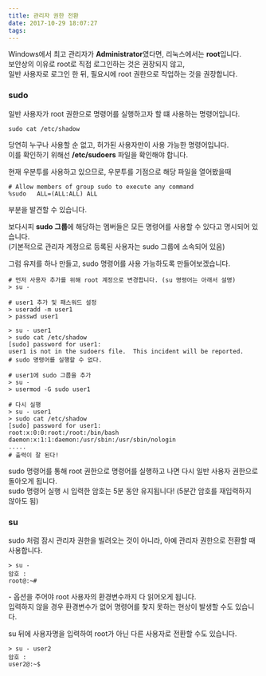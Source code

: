 ```yaml
---
title: 관리자 권한 전환
date: 2017-10-29 18:07:27
tags:
---
```


Windows에서 최고 관리자가 **Administrator**였다면, 리눅스에서는 **root**입니다.  
보안상의 이유로 root로 직접 로그인하는 것은 권장되지 않고,  
일반 사용자로 로그인 한 뒤, 필요시에 root 권한으로 작업하는 것을 권장합니다.  

### sudo
일반 사용자가 root 권한으로 명령어를 실행하고자 할 떄 사용하는 명령어입니다.
```
sudo cat /etc/shadow
```
당연히 누구나 사용할 순 없고, 허가된 사용자만이 사용 가능한 명령어입니다.  
이를 확인하기 위해선 **/etc/sudoers** 파일을 확인해야 합니다.

현재 우분투를 사용하고 있으므로, 우분투를 기점으로 해당 파일을 열어봤을때
```
# Allow members of group sudo to execute any command
%sudo   ALL=(ALL:ALL) ALL
```
부분을 발견할 수 있습니다.  

보다시피 **sudo 그룹**에 해당하는 멤버들은 모든 명령어를 사용할 수 있다고 명시되어 있습니다.  
(기본적으로 관리자 계정으로 등록된 사용자는 sudo 그룹에 소속되어 있음)

그럼 유저를 하나 만들고, sudo 명령어를 사용 가능하도록 만들어보겠습니다.

```
# 먼저 사용자 추가를 위해 root 계정으로 변경합니다. (su 명령어는 아래서 설명)
> su -

# user1 추가 및 패스워드 설정
> useradd -m user1
> passwd user1

> su - user1
> sudo cat /etc/shadow
[sudo] password for user1: 
user1 is not in the sudoers file.  This incident will be reported.
# sudo 명령어를 실행할 수 없다.

# user1에 sudo 그룹을 추가
> su - 
> usermod -G sudo user1

# 다시 실행
> su - user1
> sudo cat /etc/shadow
[sudo] password for user1: 
root:x:0:0:root:/root:/bin/bash
daemon:x:1:1:daemon:/usr/sbin:/usr/sbin/nologin
.....
# 출력이 잘 된다!
```

sudo 명령어를 통해 root 권한으로 명령어를 실행하고 나면 다시 일반 사용자 권한으로 돌아오게 됩니다.  
sudo 명령어 실행 시 입력한 암호는 5분 동안 유지됩니다! (5분간 암호를 재입력하지 않아도 됨)

### su
sudo 처럼 잠시 관리자 권한을 빌려오는 것이 아니라, 아예 관리자 권한으로 전환할 때 사용합니다.
```
> su - 
암호 :
root@:~# 
```

\- 옵션을 주어야 root 사용자의 환경변수까지 다 읽어오게 됩니다.  
입력하지 않을 경우 환경변수가 없어 명령어를 찾지 못하는 현상이 발생할 수도 있습니다.

su 뒤에 사용자명을 입력하여 root가 아닌 다른 사용자로 전환할 수도 있습니다.
```
> su - user2
암호 : 
user2@:~$ 
```